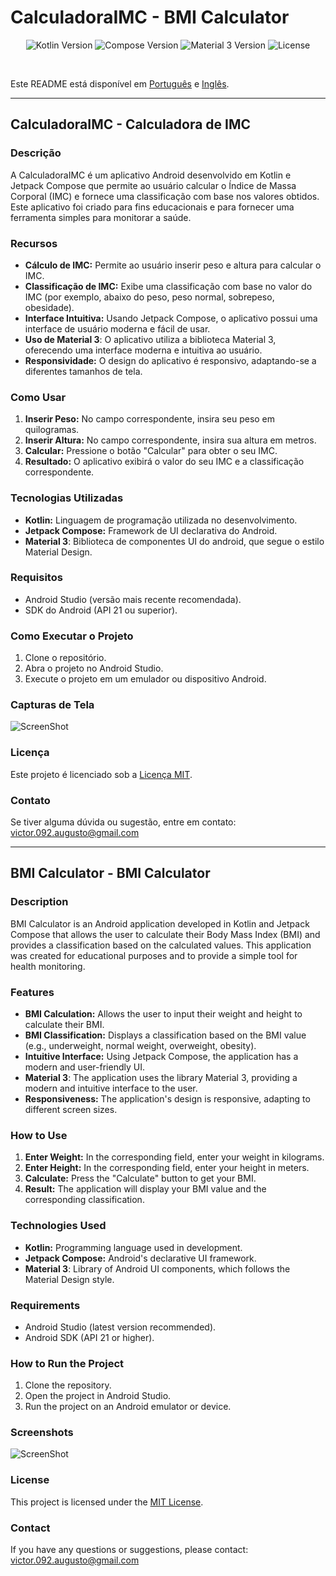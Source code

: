 # CalculadoraIMC - BMI Calculator

<p align="center">
  <img src="https://img.shields.io/badge/Kotlin-1.9.21-blue?logo=kotlin" alt="Kotlin Version" />
  <img src="https://img.shields.io/badge/Compose-1.5.4-brightgreen?logo=android" alt="Compose Version" />
  <img src="https://img.shields.io/badge/Material%203-1.1.2-lightgrey" alt="Material 3 Version" />
  <img src="https://img.shields.io/badge/License-MIT-yellow" alt="License" />
</p>

<br>

Este README está disponível em [Português](#calculadoraimc---calculadora-de-imc) e [Inglês](#bmi-calculator---bmi-calculator).

---

## CalculadoraIMC - Calculadora de IMC

### Descrição

A CalculadoraIMC é um aplicativo Android desenvolvido em Kotlin e Jetpack Compose que permite ao usuário calcular o Índice de Massa Corporal (IMC) e fornece uma classificação com base nos valores obtidos. Este aplicativo foi criado para fins educacionais e para fornecer uma ferramenta simples para monitorar a saúde.

### Recursos

*   **Cálculo de IMC:** Permite ao usuário inserir peso e altura para calcular o IMC.
*   **Classificação de IMC:** Exibe uma classificação com base no valor do IMC (por exemplo, abaixo do peso, peso normal, sobrepeso, obesidade).
*   **Interface Intuitiva:** Usando Jetpack Compose, o aplicativo possui uma interface de usuário moderna e fácil de usar.
* **Uso de Material 3**: O aplicativo utiliza a biblioteca Material 3, oferecendo uma interface moderna e intuitiva ao usuário.
*   **Responsividade:** O design do aplicativo é responsivo, adaptando-se a diferentes tamanhos de tela.

### Como Usar

1.  **Inserir Peso:** No campo correspondente, insira seu peso em quilogramas.
2.  **Inserir Altura:** No campo correspondente, insira sua altura em metros.
3.  **Calcular:** Pressione o botão "Calcular" para obter o seu IMC.
4.  **Resultado:** O aplicativo exibirá o valor do seu IMC e a classificação correspondente.

### Tecnologias Utilizadas

*   **Kotlin:** Linguagem de programação utilizada no desenvolvimento.
*   **Jetpack Compose:** Framework de UI declarativa do Android.
* **Material 3**: Biblioteca de componentes UI do android, que segue o estilo Material Design.

### Requisitos

*   Android Studio (versão mais recente recomendada).
*   SDK do Android (API 21 ou superior).

### Como Executar o Projeto

1.  Clone o repositório.
2.  Abra o projeto no Android Studio.
3.  Execute o projeto em um emulador ou dispositivo Android.

### Capturas de Tela

![ScreenShot](https://github.com/user-attachments/assets/f3474159-d78c-4cd3-9047-361ddebf2da0)

### Licença

Este projeto é licenciado sob a [Licença MIT](LICENSE).

### Contato

Se tiver alguma dúvida ou sugestão, entre em contato: victor.092.augusto@gmail.com

---

## BMI Calculator - BMI Calculator

### Description

BMI Calculator is an Android application developed in Kotlin and Jetpack Compose that allows the user to calculate their Body Mass Index (BMI) and provides a classification based on the calculated values. This application was created for educational purposes and to provide a simple tool for health monitoring.

### Features

*   **BMI Calculation:** Allows the user to input their weight and height to calculate their BMI.
*   **BMI Classification:** Displays a classification based on the BMI value (e.g., underweight, normal weight, overweight, obesity).
*   **Intuitive Interface:** Using Jetpack Compose, the application has a modern and user-friendly UI.
* **Material 3**: The application uses the library Material 3, providing a modern and intuitive interface to the user.
*   **Responsiveness:** The application's design is responsive, adapting to different screen sizes.

### How to Use

1.  **Enter Weight:** In the corresponding field, enter your weight in kilograms.
2.  **Enter Height:** In the corresponding field, enter your height in meters.
3.  **Calculate:** Press the "Calculate" button to get your BMI.
4.  **Result:** The application will display your BMI value and the corresponding classification.

### Technologies Used

*   **Kotlin:** Programming language used in development.
*   **Jetpack Compose:** Android's declarative UI framework.
* **Material 3**: Library of Android UI components, which follows the Material Design style.

### Requirements

*   Android Studio (latest version recommended).
*   Android SDK (API 21 or higher).

### How to Run the Project

1.  Clone the repository.
2.  Open the project in Android Studio.
3.  Run the project on an Android emulator or device.

### Screenshots

![ScreenShot](https://github.com/user-attachments/assets/883ee08c-a059-443b-b016-1b58855adde9)

### License

This project is licensed under the [MIT License](LICENSE).

### Contact

If you have any questions or suggestions, please contact: victor.092.augusto@gmail.com
